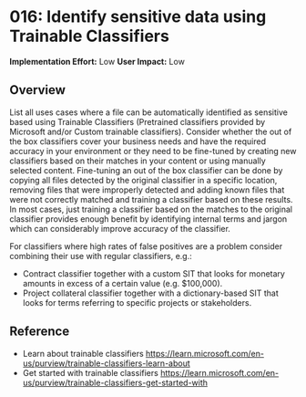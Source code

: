 # 016: Identify sensitive data using Trainable Classifiers

**Implementation Effort:** Low
**User Impact:** Low

## Overview

List all uses cases where a file can be automatically identified as sensitive based using Trainable Classifiers (Pretrained classifiers provided by Microsoft and/or Custom trainable classifiers).
Consider whether the out of the box classifiers cover your business needs and have the required accuracy in your environment or they need to be fine-tuned by creating new classifiers based on their matches in your content or using manually selected content. 
Fine-tuning an out of the box classifier can be done by copying all files detected by the original classifier in a specific location, removing files that were improperly detected and adding known files that were not correctly matched and training a classifier based on these results. In most cases, just training a classifier based on the matches to the original classifier provides enough benefit by identifying internal terms and jargon which can considerably improve accuracy of the classifier.

For classifiers where high rates of false positives are a problem consider combining their use with regular classifiers, e.g.:
* Contract classifier together with a custom SIT that looks for monetary amounts in excess of a certain value (e.g. $100,000).
* Project collateral classifier together with a dictionary-based SIT that looks for terms referring to specific projects or stakeholders. 

## Reference

* Learn about trainable classifiers https://learn.microsoft.com/en-us/purview/trainable-classifiers-learn-about
* Get started with trainable classifiers https://learn.microsoft.com/en-us/purview/trainable-classifiers-get-started-with

